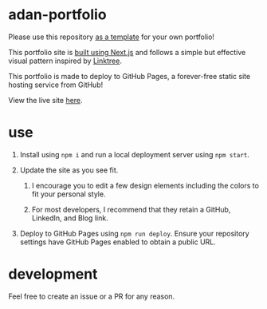 # adan-portfolio

Please use this repository [as a template](https://docs.github.com/en/repositories/creating-and-managing-repositories/creating-a-repository-from-a-template) for your own portfolio!

This portfolio site is [built using Next.js](https://github.com/vercel/next.js/tree/canary/examples/gh-pages) and follows a simple but effective visual pattern inspired by [Linktree](https://linktr.ee/).

This portfolio is made to deploy to GitHub Pages, a forever-free static site hosting service from GitHub!

View the live site [here](https://adan206.github.io/adan-portfolio/).

# use

1. Install using `npm i` and run a local deployment server using `npm start`.

2. Update the site as you see fit.

   1. I encourage you to edit a few design elements including the colors to fit your personal style.

   2. For most developers, I recommend that they retain a GitHub, LinkedIn, and Blog link.

3. Deploy to GitHub Pages using `npm run deploy`. Ensure your repository settings have GitHub Pages enabled to obtain a public URL.

# development

Feel free to create an issue or a PR for any reason.
